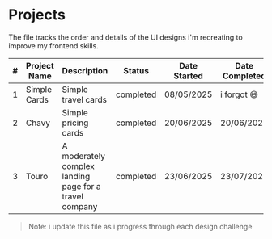 # Projects

The file tracks the order and details of the UI designs i'm recreating to improve my frontend skills.

| #   | Project Name | Description                                            | Status    | Date Started | Date Completed | Preview                                                                      |
| --- | ------------ | ------------------------------------------------------ | --------- | ------------ | -------------- | ---------------------------------------------------------------------------- |
| 1   | Simple Cards | Simple travel cards                                    | completed | 08/05/2025   | i forgot 😅    | [View Live](https://dannyakintunde.github.io/my-ui-challenge/simple%20cards) |
| 2   | Chavy        | Simple pricing cards                                   | completed | 20/06/2025   | 20/06/2025     | [View Live](https://dannyakintunde.github.io/my-ui-challenge/chavy)          |
| 3   | Touro        | A moderately complex landing page for a travel company | completed | 23/06/2025   | 23/07/2025     | [View Live](https://dannyakintunde.github.io/my-ui-challenge/touro)          |

> Note: i update this file as i progress through each design challenge
